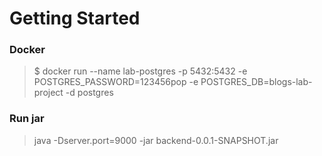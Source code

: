 # Getting Started

### Docker
> $ docker run --name lab-postgres -p 5432:5432 -e POSTGRES_PASSWORD=123456pop  -e POSTGRES_DB=blogs-lab-project -d postgres

### Run jar
> java -Dserver.port=9000 -jar backend-0.0.1-SNAPSHOT.jar